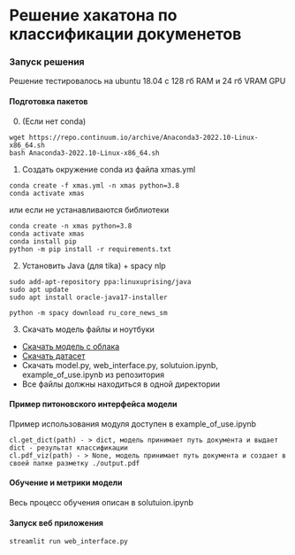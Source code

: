 # Решение хакатона по классификации докуменетов

### Запуск решения
Решение тестировалось на ubuntu 18.04 с 128 гб RAM и 24 гб VRAM GPU
#### Подготовка пакетов

0. (Если нет conda)
```
wget https://repo.continuum.io/archive/Anaconda3-2022.10-Linux-x86_64.sh
bash Anaconda3-2022.10-Linux-x86_64.sh
```

1. Создать окружение conda из файла xmas.yml
```
conda create -f xmas.yml -n xmas python=3.8
conda activate xmas
```

или если не устанавливаются библиотеки

```
conda create -n xmas python=3.8
conda activate xmas
conda install pip
python -m pip install -r requirements.txt
```

2. Установить Java (для tika) + spacy nlp

```
sudo add-apt-repository ppa:linuxuprising/java
sudo apt update
sudo apt install oracle-java17-installer
```

```
python -m spacy download ru_core_news_sm
```

3. Скачать модель файлы и ноутбуки
  - [Скачать модель с облака](https://drive.google.com/file/d/1L6C6xWkQAqBsZMgXMQz4V9Gu6AL4fj5R/view?usp=sharing)
  - [Скачать датасет](https://drive.google.com/file/d/16ov3v-zpms35439N4EGsxR1X5BbjXIIk/view?usp=sharing)
  - Скачать model.py, web_interface.py, solutuion.ipynb, example_of_use.ipynb из репозитория
  - Все файлы должны находиться в одной директории

#### Пример питоновского интерфейса модели
Пример использования модуля доступен в example_of_use.ipynb
```
cl.get_dict(path) - > dict, модель принимает путь документа и выдает dict - результат классификации
cl.pdf_viz(path) - > None, модель принимает путь документа и создает в своей папке разметку ./output.pdf
```

#### Обучение и метрики модели
Весь процесс обучения описан в solutuion.ipynb

#### Запуск веб приложения
```
streamlit run web_interface.py
```
